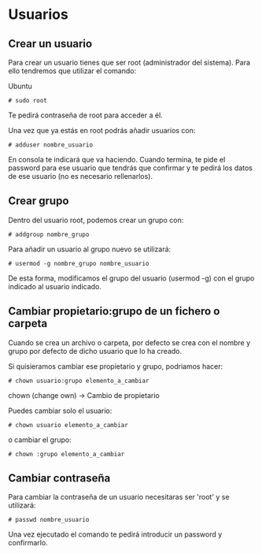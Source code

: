 # Usuarios #

## Crear un usuario ##

Para crear un usuario tienes que ser root (administrador del sistema). Para ello tendremos que utilizar el comando:

Ubuntu

    # sudo root

Te pedirá contraseña de root para acceder a él.

Una vez que ya estás en root podrás añadir usuarios con:

    # adduser nombre_usuario

En consola te indicará que va haciendo. Cuando termina, te pide el password para ese usuario que tendrás que confirmar y te pedirá los datos de ese usuario (no es necesario rellenarlos).

## Crear grupo ##

Dentro del usuario root, podemos crear un grupo con:

    # addgroup nombre_grupo

Para añadir un usuario al grupo nuevo se utilizará:

    # usermod -g nombre_grupo nombre_usuario

De esta forma, modificamos el grupo del usuario (usermod -g) con el grupo indicado al usuario indicado.

## Cambiar propietario:grupo de un fichero o carpeta ##

Cuando se crea un archivo o carpeta, por defecto se crea con el nombre y grupo por defecto de dicho usuario que lo ha creado.

Si quisieramos cambiar ese propietario y grupo, podriamos hacer:

    # chown usuario:grupo elemento_a_cambiar

chown (change own) -> Cambio de propietario

Puedes cambiar solo el usuario:

    # chown usuario elemento_a_cambiar

o cambiar el grupo:

    # chown :grupo elemento_a_cambiar

## Cambiar contraseña ##

Para cambiar la contraseña de un usuario necesitaras ser 'root' y se utilizará:

    # passwd nombre_usuario

Una vez ejecutado el comando te pedirá introducir un password y confirmarlo.

